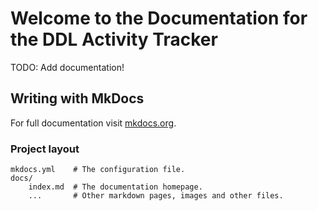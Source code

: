 # Welcome to the Documentation for the DDL Activity Tracker

TODO: Add documentation!

## Writing with MkDocs

For full documentation visit [mkdocs.org](http://mkdocs.org).

### Project layout

    mkdocs.yml    # The configuration file.
    docs/
        index.md  # The documentation homepage.
        ...       # Other markdown pages, images and other files.
